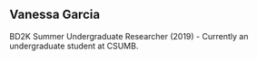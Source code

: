 ## Vanessa Garcia   
BD2K Summer Undergraduate Researcher (2019) - Currently an undergraduate student at CSUMB.
